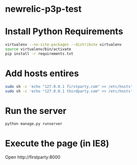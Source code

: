 newrelic-p3p-test
=================

# Install Python Requirements

```bash
virtualenv --no-site-packages --distribute virtualenv
source virtualenv/bin/activate
pip install -r requirements.txt
```
# Add hosts entires

```bash
sudo sh -c 'echo "127.0.0.1 firstparty.com" >> /etc/hosts'
sudo sh -c 'echo "127.0.0.1 thirdparty.com" >> /etc/hosts'
```

# Run the server

```bash
python manage.py runserver
```

# Execute the page (in IE8)

Open http://firstparty:8000
